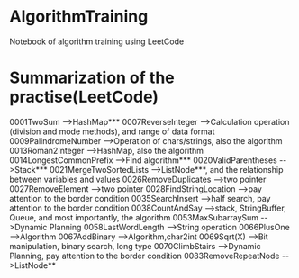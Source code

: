 # AlgorithmTraining
Notebook of algorithm training using LeetCode

# Summarization of the practise(LeetCode)
0001TwoSum                -->HashMap***
0007ReverseInteger        -->Calculation operation (division and mode methods), and range of data format
0009PalindromeNumber	    -->Operation of chars/strings, also the algorithm
0013Roman2Integer	        -->HashMap, also the algorithm
0014LongestCommonPrefix	  -->Find algorithm***
0020ValidParentheses      -->Stack***
0021MergeTwoSortedLists   -->ListNode***, and the relationship between variables and values
0026RemoveDuplicates      -->two pointer
0027RemoveElement         -->two pointer
0028FindStringLocation    -->pay attention to the border condition
0035SearchInsert          -->half search, pay attention to the border condition
0038CountAndSay           -->stack, StringBuffer, Queue, and most importantly, the algorithm
0053MaxSubarraySum        -->Dynamic Planning
0058LastWordLength        -->String operation
0066PlusOne               -->Algorithm
0067AddBinary             -->Algorithm,char2int
0069Sqrt(X)               -->Bit manipulation, binary search, long type
0070ClimbStairs           -->Dynamic Planning, pay attention to the border condition
0083RemoveRepeatNode      -->ListNode**
